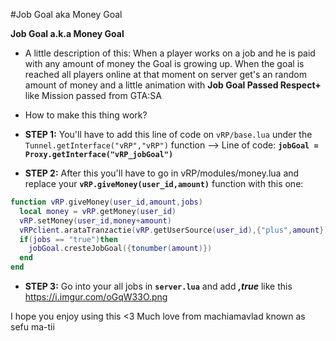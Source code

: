 #Job Goal aka Money Goal

**Job Goal a.k.a Money Goal**

* A little description of this:
When a player works on a job and he is paid with any amount of money the Goal is growing up. When the goal is reached all players online at that moment on server get's an random amount of money and a little animation with **Job Goal Passed Respect+** like Mission passed from GTA:SA

* How to make this thing work?

* **STEP 1:**
You'll have to add this line of code on ```vRP/base.lua``` under the ```Tunnel.getInterface("vRP","vRP")``` function
--> Line of code: **```jobGoal = Proxy.getInterface("vRP_jobGoal")```**

* **STEP 2:**
After this you'll have to go in vRP/modules/money.lua and replace your **```vRP.giveMoney(user_id,amount)```** function with this one:

```lua
function vRP.giveMoney(user_id,amount,jobs)
  local money = vRP.getMoney(user_id)
  vRP.setMoney(user_id,money+amount)
  vRPclient.arataTranzactie(vRP.getUserSource(user_id),{"plus",amount})
  if(jobs == "true")then
    jobGoal.cresteJobGoal({tonumber(amount)})
  end
end
```

* **STEP 3:**
Go into your all jobs in **```server.lua```** and add ***,true*** like this https://i.imgur.com/oGqW33O.png

I hope you enjoy using this <3
Much love from machiamavlad known as sefu ma-tii
